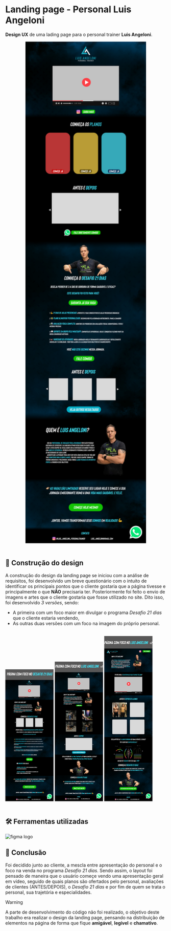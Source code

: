 # Landing page - Personal Luis Angeloni
**Design UX** de uma lading page para o personal trainer **Luis Angeloni**.

<div align="center">
  <img src="versaoFinal.png" width="75%">
</div>
<br>

## 🧱 Construção do design
A construção do design da landing page se iniciou com a análise de requisitos, foi desenvolvido um breve questionário com o intuito de identificar os principais pontos que o cliente gostaria que a página tivesse e principalmente o que **NÃO** precisaria ter. Posteriormente foi feito o envio de imagens e artes que o cliente gostaria que fosse utilizado no site.
Dito isso, foi desenvolvido *3 versões*, sendo: 
- A primeira com um foco maior em divulgar o programa *Desafio 21 dias* que o cliente estaria vendendo,
- As outras duas versões com um foco na imagem do próprio personal.
<br>
<div align="top">
  <img src="versoes/Pagina 1.png" width="30%">
  <img src="versoes/Pagina 2.png" width="30%">
  <img src="versoes/Pagina 3.png" width="30%">
</div>
<br>

## 🛠 Ferramentas utilizadas
<img src="https://img.shields.io/badge/Figma-F24E1E?style=for-the-badge&logo=figma&logoColor=white" height="30" alt="figma logo"  />
<br>

## 📙 Conclusão
Foi decidido junto ao cliente, a mescla entre apresentação do personal e o foco na venda no programa *Desafio 21 dias*. Sendo assim, o layout foi pensado de maneira que o usuário começe vendo uma apresentação geral em vídeo, seguido de quais planos são ofertados pelo personal, avaliações de clientes (ANTES/DEPOIS), o *Desafio 21 dias* e por fim de quem se trata o personal, sua trajetória e especialidades.
<br>

>[!WARNING]
> A parte de desenvolvimento do código não foi realizado, o objetivo deste trabalho era realizar o design da landing page, pensando na distribuição de elementos na página de forma que fique **amigável**, **legível** e **chamativo**.

